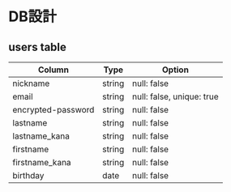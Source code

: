 # DB設計

## users table

| Column             | Type   | Option      |
|--------------------|--------|-------------|
| nickname           | string | null: false |
| email              | string | null: false,  unique: true |
| encrypted-password | string | null: false |
| lastname           | string | null: false |
| lastname_kana      | string | null: false |
| firstname          | string | null: false |
| firstname_kana     | string | null: false |
| birthday           | date   | null: false |
